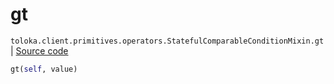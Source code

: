 # gt
`toloka.client.primitives.operators.StatefulComparableConditionMixin.gt` | [Source code](https://github.com/Toloka/toloka-kit/blob/v0.1.24/src/client/primitives/operators.py#L153)

```python
gt(self, value)
```

